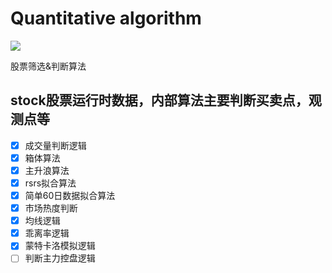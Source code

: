 # Quantitative algorithm
<a href="https://github.com/Stock-Fund/XCrawler/"><img src="https://img.shields.io/badge/Project-XCrawler-blue"></a>

股票筛选&判断算法
## stock股票运行时数据，内部算法主要判断买卖点，观测点等
- [x] 成交量判断逻辑
- [x] 箱体算法
- [x] 主升浪算法
- [x] rsrs拟合算法
- [x] 简单60日数据拟合算法
- [x] 市场热度判断
- [x] 均线逻辑
- [x] 乖离率逻辑
- [x] 蒙特卡洛模拟逻辑
- [ ] 判断主力控盘逻辑
